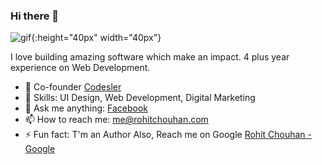 ### Hi there 👋
![gif](https://i.gifer.com/origin/e6/e608359693b84366637862ecadb53ad9_w200.gif){:height="40px" width="40px"}
<!--
**rohit-chouhan/rohit-chouhan** is a ✨ _special_ ✨ repository because its `README.md` (this file) appears on your GitHub profile.
-->
I love building amazing software which make an impact. 4 plus year experience on Web Development.

- 🔭 Co-founder [Codesler](https://g.co/kgs/73wpwq)
- 🌱 Skills: UI Design, Web Development, Digital Marketing
- 💬 Ask me anything: [Facebook](https://facebook.com/itsrohitofficialprofile)
- 📫 How to reach me: me@rohitchouhan.com
- ⚡ Fun fact: T'm an Author Also, Reach me on Google [Rohit Chouhan - Google](https://g.co/kgs/tJYb4u)

